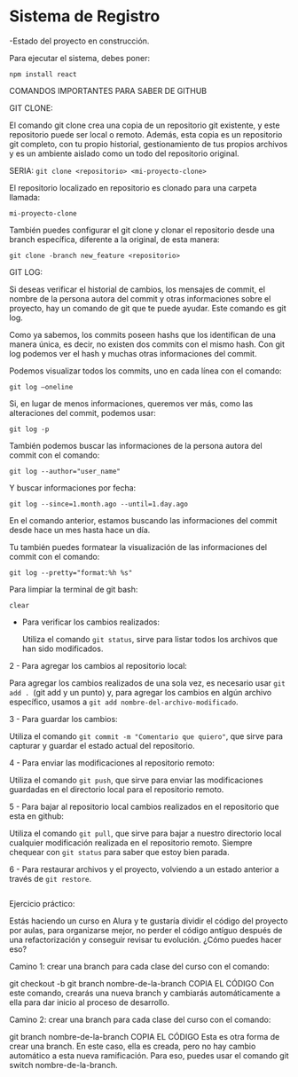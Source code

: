 <h1>Sistema de Registro</h1>

-Estado del proyecto en construcción.

Para ejecutar el sistema, debes poner:

`npm install react`

COMANDOS IMPORTANTES PARA SABER DE GITHUB

GIT CLONE:

El comando git clone crea una copia de un repositorio git existente, y este repositorio puede ser local o remoto. Además, esta copia es un repositorio git completo, con tu propio historial, gestionamiento de tus propios archivos y es un ambiente aislado como un todo del repositorio original.

SERIA: `git clone <repositorio> <mi-proyecto-clone>`

El repositorio localizado en repositorio es clonado para una carpeta llamada:

`mi-proyecto-clone`

También puedes configurar el git clone y clonar el repositorio desde una branch específica, diferente a la original, de esta manera:

`git clone -branch new_feature <repositorio>`

GIT LOG:

Si deseas verificar el historial de cambios, los mensajes de commit, el nombre de la persona autora del commit y otras informaciones sobre el proyecto, hay un comando de git que te puede ayudar. Este comando es git log.

Como ya sabemos, los commits poseen hashs que los identifican de una manera única, es decir, no existen dos commits con el mismo hash. Con git log podemos ver el hash y muchas otras informaciones del commit.

Podemos visualizar todos los commits, uno en cada línea con el comando:

`git log –oneline`

Si, en lugar de menos informaciones, queremos ver más, como las alteraciones del commit, podemos usar:

`git log -p`

También podemos buscar las informaciones de la persona autora del commit con el comando:

`git log --author="user_name"`

Y buscar informaciones por fecha:

`git log --since=1.month.ago --until=1.day.ago`

En el comando anterior, estamos buscando las informaciones del commit desde hace un mes hasta hace un día.

Tu también puedes formatear la visualización de las informaciones del commit con el comando:

`git log --pretty="format:%h %s"`

Para limpiar la terminal de git bash:

`clear`

- Para verificar los cambios realizados:

  Utiliza el comando `git status`, sirve para listar todos los archivos que han sido modificados.

2 - Para agregar los cambios al repositorio local:

Para agregar los cambios realizados de una sola vez, es necesario usar `git add . `(git add y un punto) y, para agregar los cambios en algún archivo específico, usamos a `git add nombre-del-archivo-modificado`.

3 - Para guardar los cambios:

Utiliza el comando `git commit -m "Comentario que quiero"`, que sirve para capturar y guardar el estado actual del repositorio.

4 - Para enviar las modificaciones al repositorio remoto:

Utiliza el comando `git push`, que sirve para enviar las modificaciones guardadas en el directorio local para el repositorio remoto.

5 - Para bajar al repositorio local cambios realizados en el repositorio que esta en github:

Utiliza el comando `git pull`, que sirve para bajar a nuestro directorio local cualquier modificación realizada en el repositorio remoto. Siempre chequear con `git status` para saber que estoy bien parada.

6 - Para restaurar archivos y el proyecto, volviendo a un estado anterior a través de `git restore`.

```

```

Ejercicio práctico:

Estás haciendo un curso en Alura y te gustaría dividir el código del proyecto por aulas, para organizarse mejor, no perder el código antíguo después de una refactorización y conseguir revisar tu evolución. ¿Cómo puedes hacer eso?

Camino 1: crear una branch para cada clase del curso con el comando:

git checkout -b git branch nombre-de-la-branch
COPIA EL CÓDIGO
Con este comando, crearás una nueva branch y cambiarás automáticamente a ella para dar inicio al proceso de desarrollo.

Camino 2: crear una branch para cada clase del curso con el comando:

git branch nombre-de-la-branch
COPIA EL CÓDIGO
Esta es otra forma de crear una branch. En este caso, ella es creada, pero no hay cambio automático a esta nueva ramificación. Para eso, puedes usar el comando git switch nombre-de-la-branch.
